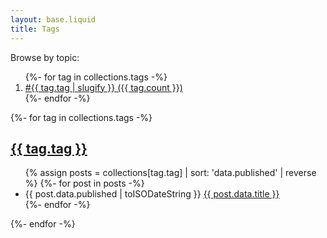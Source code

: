 ```yaml
---
layout: base.liquid
title: Tags
---
```


<p>Browse by topic:</p>

<ol class="tags">
  {%- for tag in collections.tags -%}
    <li><a href="#{{ tag.tag | slugify }}">#{{ tag.tag | slugify }} ({{ tag.count }})</a></li>
  {%- endfor -%}
</ol>

{%- for tag in collections.tags -%}
  <h2 id="{{ tag.tag | slugify }}">
    <a href="#{{ tag.tag }}" class="header-anchor">{{ tag.tag }}</a>
  </h2>
  <ul class="archive">
    {% assign posts = collections[tag.tag] | sort: 'data.published' | reverse %}
    {%- for post in posts -%}
        <li>
          <time>{{ post.data.published | toISODateString }}</time>
          <a href="{{ post.page.url }}">{{ post.data.title }}</a>
        </li>
    {%- endfor -%}
  </ul>
{%- endfor -%}
